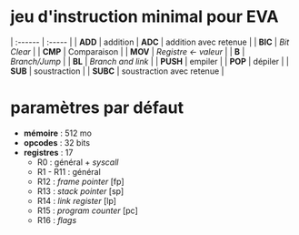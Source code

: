 # jeu d'instruction minimal pour EVA

| :------ | :----- |
| **ADD** | addition
| **ADC** | addition avec retenue |
| **BIC** | _Bit Clear_ |
| **CMP** | Comparaison | 
| **MOV** | _Registre <- valeur_ |
| **B** | _Branch/Jump_ |
| **BL** | _Branch and link_ |
| **PUSH** | empiler |
| **POP** | dépiler |
| **SUB** | soustraction |
| **SUBC** | soustraction avec retenue |

# paramètres par défaut

+ **mémoire**   : 512 mo
+ **opcodes**   : 32 bits
+ **registres** : 17
  + R0 : général + _syscall_
  + R1 - R11 : général
  + R12 : _frame pointer_ [fp]
  + R13 : _stack pointer_ [sp]
  + R14 : _link register_ [lp]
  + R15 : _program counter_ [pc]
  + R16 : _flags_

